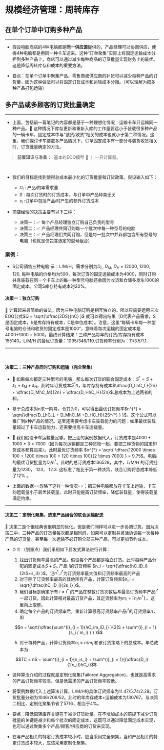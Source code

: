 # 规模经济管理：周转库存 

## 在单个订单中订购多种产品

-----

- 假设电脑商店的4种电脑都是**同一供应源**提供的，产品经理可以协调供应，使得4种电脑都是用同一种卡车送来。这种“订单聚集”实际上将固定运输成本分担到多种产品上，商店可以通过减少每种商品的订货批量实现财务上的最优。这是降低周转库存和成本的重要方法。


- 要点：在单个订单中聚集产品，零售商或供应商的补货可以减少每种产品的订货量，因为这种做法可以将固定订货成本和运输成本分摊。（可以理解为把多种产品打包运输）


## 多产品或多顾客的订货批量确定

-----

- 上面，包括前一篇笔记的内容都是基于一种理想化情况：运输卡车只运输同一种产品。🚛 这种情况下库存更新和重新入库的工作量要远小于装载很多种产品的一辆卡车，固定成本中与“装货/收货”相关的成本也就小于第二种情况。这里，我们探讨卡车装载多产品情况下，订单固定成本有一部分与装货收货相关时，订货批量确定的方法。


> **前置知识与准备：**: 基本的EOQ模型 📒 ｜ 一只计算器。

<br>


- 我们的目标是找到使得总成本最小化的订货批量和订货政策。假设输入如下： 

    - $D_i$ : 产品$i$的年需求量
    - $S$ : 每次订货时的订货成本，与订单中产品种类无关
    - $s_i$ :订单中包括产品$i$时产生的额外订货成本

- 商店经理的决策主要有以下三种： 

    - 决策一：✅ 每个产品经理独立订购自己负责的型号
    - 决策二：✅ 产品经理共同订购每一个批次中每一种型号的电脑
    - 决策三：✅ 产品经理们共同订购，但是每一批次中并非都包含所有型号的电脑（也就是仅包含选定的型号组合）


### 案例：
- S公司销售三种电脑 💻：L/M/H，需求分别为$D_L$, $D_M$, $D_H$ = 12000, 1200, 120, 每种电脑的价格均为500，每次订货的固定运输成本为4000，同时订购并且装载在同一个卡车上的每一种型号电脑还会因为收货和仓储多发生1000的固定成本。公司S库存持有成本时20%。

#### 决策一：独立订购

🌈  计算起来最简单的做法。因为三种电脑订购是相互独立的。所以只需要运用三次EOQ公式$Q = \sqrt{\dfrac{2DS}{hC} }$ 就可以得出结果（D代表产品需求，S是固定成本，h是库存持有成本，C是单位成本）。注意，这里“每辆卡车每一种型号电脑的仓储和收货的固定成本是1000”，意味着每次运输的固定成本是4000+1000 = 5000。最终计算结果：三种产品每年的订货/库存持有成本155140。L/M/H 的最优订货量：1095/346/110.订货频率分别为：11/3.5/1.1.

----


<br>

#### 决策二：三种产品同时订购和运输（完全聚集）

- 🌈 如果每次都定三种型号的电脑，那么每次订货的联合固定成本：$S^{*} = S + s_L + s_M + s_H$，此时年订货成本$S^{*}n$，年库存持有成本$\dfrac{D_LhC_L}{2n} + \dfrac{D_MhC_M}{2n} + \dfrac{D_HhC_H}{2n}$.总成本为上述两者的和。

- 基于总成本对n求一阶导，令其为0，可以得出最优订货频率$n^{*} = \sqrt{\dfrac{D_LhC_L + D_MhC_M +D_HC_H}{2S^{*} } }$。这个公式可以推广到$k$种产品的情况。这里还需要考虑卡车装载能力的问题：如果最优装载量超过了卡车运载能力，还需要提高卡车运载量。

- 🌈 我们假设卡车运载量足够。把上面的案例数据代入，订货成本是4000 + 1000 * 3 = 7000（因为每次运输都是三种货物一起，要把三种货物的固定卸货成本都算进来）。此时最优订货频率 $n^{*} = \sqrt{ \dfrac{12000 \times 100 + 1200 \times 100 + 120 \times 100}{2 \times 7000} } = 9.75$。电脑$i$ 的最优订货批量为$D_i / n^{*}$。此时的总订货成本136528，其中，L/M/H 的订货批量为1230， 123， 12.3. 这标志了相比于第一种决策，联合订购将总成本降低了12% 。

- 上面的数据==忽略了这样一种情况==：把三种电脑都放在卡车上运输，卡车的运载量小于最优装载量。此时只能提高订货频率，降低装载量，使得装载量满足约束。

----

#### 决策三：定制化聚集，选定产品组合的联合运输配送

🌈 决策二是个很经典也很明显的优化。但是我们同样可以进一步协调订货。因为决策二中，三种产品的订货量每次都是相同的，如果可以定制并灵活协调每一次每种产品的订货量，甚至每一次运输不必订购全部三种产品，可以更加节约成本。

- ⏰ ⏰ （划重点）我们采用如下启发式算法进行计算：

    1. 找出订货频率最高的产品。假设每个产品都是独立订货。此时每种产品分配的固定成本$S + S_i$. 产品 $i$的订货频率 $n_i = \sqrt{\dfrac{hC_iD_i}{2(S+s_i)} }$，记$n^{*} , i^{*}$为订货频率最大值和订货频率最高的产品
    2. 对于除了订货频率最高的其他所有产品，计算订货频率$n_i = \sqrt{\dfrac{hC_iD_i}{2s_i} }$。
    3. 我们目标是确定所有 $i \neq i^{*}$ 的产品在整数订货次数后与最高订货频率产品$i^{*}$一起订货。因此计算相对最高订货产品，其定货频率为$m_i = \lceil n_i /n^{*} \rceil$ 。这里向上取整。
    4. 确定每个产品的订货频率后，重新计算最高订货频率产品$i^{*}$的订货频率$n$，即 
    
    $$n = \sqrt{\dfrac{\sum^{i}_{i = 1}{hC_im_iD_i} }{2(S + \sum^{i}_{i = 1}{s_i / m_i} ) } }$$
    
    5. 对于每种产品，计算订货频率$n_i = n / m_i$ 和该订货策略下的总成本。年总成本为

$$TC = nS + \sum^{i}_{i = 1}{n_is_i} + \sum^{i}_{i = 1}{(\dfrac{D_i}{2n_i})hC_i}$$




- 这种算法介绍的过程就是定制化聚集(Tailored Aggregation)，也就是高需求的产品订货频率较高，但是低需求的产品订货频率较低。


- 将案例数据代入上述算法计算，L/M/H的具体订货频率为11.47/5.74/2.29。订货批量分别为1046/209/52。此时的年库存成本+运输成本为130767。与决策二相比，定制化聚集节省了5716，相当于4%。

- 要点：降低周转库存关键在于减少订货批量。在不增加成本的前提下减少订货批量的关键是减少和每个批次的固定成本，这既可以通过降低固定成本实现，也可以通过聚集多个产品/顾客/供应商的订货来实现。
- 在与产品相关的特定订货成本较小时，应当采用完全聚集，当和产品相关的特定订货成本较大，应该采用定制化聚集。
